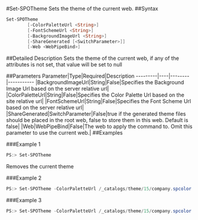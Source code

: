 #Set-SPOTheme
Sets the theme of the current web.
##Syntax
```powershell
Set-SPOTheme
        [-ColorPaletteUrl <String>]
        [-FontSchemeUrl <String>]
        [-BackgroundImageUrl <String>]
        [-ShareGenerated [<SwitchParameter>]]
        [-Web <WebPipeBind>]
```


##Detailed Description
 Sets the theme of the current web, if any of the attributes is not set, that value will be set to null

##Parameters
Parameter|Type|Required|Description
---------|----|--------|-----------
|BackgroundImageUrl|String|False|Specifies the Background Image Url based on the server relative url|
|ColorPaletteUrl|String|False|Specifies the Color Palette Url based on the site relative url|
|FontSchemeUrl|String|False|Specifies the Font Scheme Url based on the server relative url|
|ShareGenerated|SwitchParameter|False|true if the generated theme files should be placed in the root web, false to store them in this web. Default is false|
|Web|WebPipeBind|False|The web to apply the command to. Omit this parameter to use the current web.|
##Examples

###Example 1
```powershell
PS:> Set-SPOTheme
```
Removes the current theme

###Example 2
```powershell
PS:> Set-SPOTheme -ColorPaletteUrl /_catalogs/theme/15/company.spcolor
```


###Example 3
```powershell
PS:> Set-SPOTheme -ColorPaletteUrl /_catalogs/theme/15/company.spcolor -BackgroundImageUrl '/sites/teamsite/style library/background.png'
```

